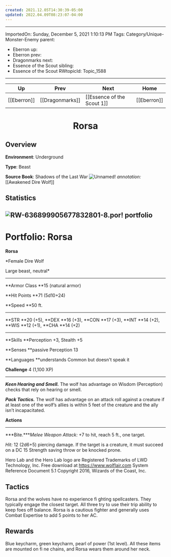 ```yaml
---
created: 2021.12.05T14:30:39-05:00
updated: 2022.04.09T08:23:07-04:00
---
```

---
ImportedOn: Sunday, December 5, 2021 1:10:13 PM
Tags: Category/Unique-Monster-Enemy
parent:
  - Eberron
up:
  - Eberron
prev:
  - Dragonmarks
next:
  - Essence of the Scout
sibling:
  - Essence of the Scout
RWtopicId: Topic_1588
---

| Up | Prev | Next | Home |
|----|------|------|------|
| [[Eberron]] | [[Dragonmarks]] | [[Essence of the Scout 1]] | [[Eberron]] |

# <center>Rorsa</center>

## Overview

**Environment**: Underground

**Type**: Beast

**Source Book**: Shadows of the Last War
![Unnamed!](j4jaxp3s.baa.png)
*annotation:* [[Awakened Dire Wolf]]


## Statistics
![RW-636899905677832801-8.por!](RW-636899905677832801-8.por)
portfolio
---

# Portfolio: Rorsa
**Rorsa**

*Female Dire Wolf


Large beast, neutral*


---

**Armor Class **15 (natural armor)

**Hit Points **71 (5d10+24)

**Speed **50 ft.


---

**STR **20 (+5), **DEX **16 (+3), **CON **17 (+3), **INT **14 (+2), **WIS **12 (+1), **CHA **14 (+2)


---

**Skills **Perception +3, Stealth +5

**Senses **passive Perception 13

**Languages **understands Common but doesn't speak it

**Challenge** 4 (1,100 XP)


---



***Keen Hearing and Smell.*** The wolf has advantage on Wisdom (Perception) checks that rely on hearing or smell.



***Pack Tactics.*** The wolf has advantage on an attack roll against a creature if at least one of the wolf’s allies is within 5 feet of the creature and the ally isn’t incapacitated.



**Actions**


---



***Bite.****Melee Weapon Attack:* +7 to hit, reach 5 ft., one target.

*Hit:* 12 (2d6+5) piercing damage. If the target is a creature, it must succeed on a DC 15 Strength saving throw or be knocked prone.


Hero Lab and the Hero Lab logo are Registered Trademarks of LWD Technology, Inc. Free download at https://www.wolflair.com
System Reference Document 5.1 Copyright 2016, Wizards of the Coast, Inc.

## Tactics

Rorsa and the wolves have no experience fi ghting spellcasters. They typically engage the closest target. All three try to use their trip ability to keep foes off balance. Rorsa is a cautious fighter and generally uses Combat Expertise to add 5 points to her AC.

## Rewards

Blue keycharm, green keycharm, pearl of power (1st level). All these items are mounted on fi ne chains, and Rorsa wears them around her neck.
